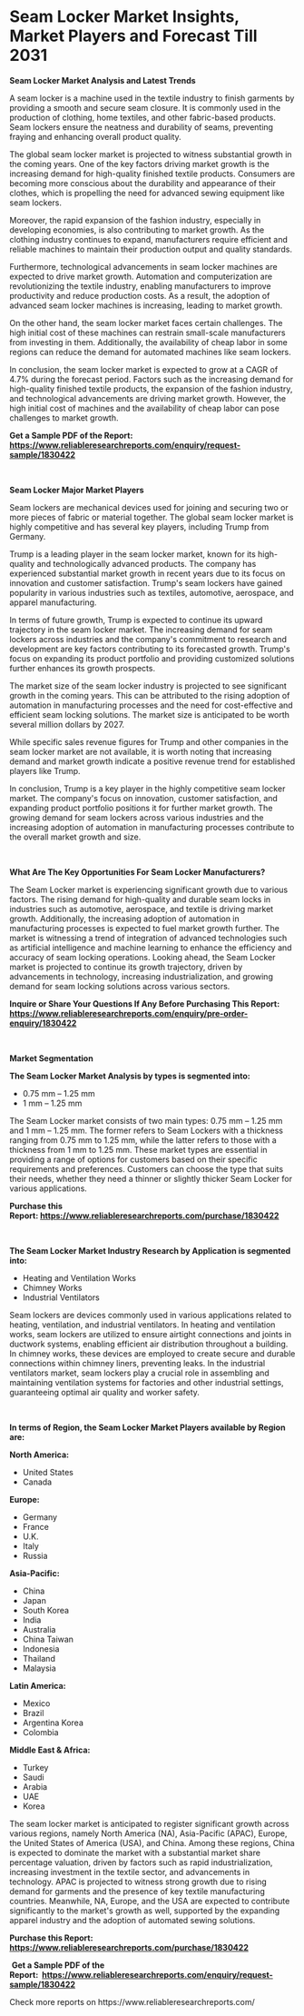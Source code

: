 <p><h1>Seam Locker Market Insights, Market Players and Forecast Till 2031</h1></p><p><strong>Seam Locker Market Analysis and Latest Trends</strong></p>
<p><p>A seam locker is a machine used in the textile industry to finish garments by providing a smooth and secure seam closure. It is commonly used in the production of clothing, home textiles, and other fabric-based products. Seam lockers ensure the neatness and durability of seams, preventing fraying and enhancing overall product quality.</p><p>The global seam locker market is projected to witness substantial growth in the coming years. One of the key factors driving market growth is the increasing demand for high-quality finished textile products. Consumers are becoming more conscious about the durability and appearance of their clothes, which is propelling the need for advanced sewing equipment like seam lockers.</p><p>Moreover, the rapid expansion of the fashion industry, especially in developing economies, is also contributing to market growth. As the clothing industry continues to expand, manufacturers require efficient and reliable machines to maintain their production output and quality standards.</p><p>Furthermore, technological advancements in seam locker machines are expected to drive market growth. Automation and computerization are revolutionizing the textile industry, enabling manufacturers to improve productivity and reduce production costs. As a result, the adoption of advanced seam locker machines is increasing, leading to market growth.</p><p>On the other hand, the seam locker market faces certain challenges. The high initial cost of these machines can restrain small-scale manufacturers from investing in them. Additionally, the availability of cheap labor in some regions can reduce the demand for automated machines like seam lockers.</p><p>In conclusion, the seam locker market is expected to grow at a CAGR of 4.7% during the forecast period. Factors such as the increasing demand for high-quality finished textile products, the expansion of the fashion industry, and technological advancements are driving market growth. However, the high initial cost of machines and the availability of cheap labor can pose challenges to market growth.</p></p>
<p><strong>Get a Sample PDF of the Report:&nbsp; <a href="https://www.reliableresearchreports.com/enquiry/request-sample/1830422">https://www.reliableresearchreports.com/enquiry/request-sample/1830422</a></strong></p>
<p>&nbsp;</p>
<p><strong>Seam Locker Major Market Players</strong></p>
<p><p>Seam lockers are mechanical devices used for joining and securing two or more pieces of fabric or material together. The global seam locker market is highly competitive and has several key players, including Trump from Germany. </p><p>Trump is a leading player in the seam locker market, known for its high-quality and technologically advanced products. The company has experienced substantial market growth in recent years due to its focus on innovation and customer satisfaction. Trump's seam lockers have gained popularity in various industries such as textiles, automotive, aerospace, and apparel manufacturing.</p><p>In terms of future growth, Trump is expected to continue its upward trajectory in the seam locker market. The increasing demand for seam lockers across industries and the company's commitment to research and development are key factors contributing to its forecasted growth. Trump's focus on expanding its product portfolio and providing customized solutions further enhances its growth prospects.</p><p>The market size of the seam locker industry is projected to see significant growth in the coming years. This can be attributed to the rising adoption of automation in manufacturing processes and the need for cost-effective and efficient seam locking solutions. The market size is anticipated to be worth several million dollars by 2027.</p><p>While specific sales revenue figures for Trump and other companies in the seam locker market are not available, it is worth noting that increasing demand and market growth indicate a positive revenue trend for established players like Trump.</p><p>In conclusion, Trump is a key player in the highly competitive seam locker market. The company's focus on innovation, customer satisfaction, and expanding product portfolio positions it for further market growth. The growing demand for seam lockers across various industries and the increasing adoption of automation in manufacturing processes contribute to the overall market growth and size.</p></p>
<p>&nbsp;</p>
<p><strong>What Are The Key Opportunities For Seam Locker Manufacturers?</strong></p>
<p><p>The Seam Locker market is experiencing significant growth due to various factors. The rising demand for high-quality and durable seam locks in industries such as automotive, aerospace, and textile is driving market growth. Additionally, the increasing adoption of automation in manufacturing processes is expected to fuel market growth further. The market is witnessing a trend of integration of advanced technologies such as artificial intelligence and machine learning to enhance the efficiency and accuracy of seam locking operations. Looking ahead, the Seam Locker market is projected to continue its growth trajectory, driven by advancements in technology, increasing industrialization, and growing demand for seam locking solutions across various sectors.</p></p>
<p><strong>Inquire or Share Your Questions If Any Before Purchasing This Report: <a href="https://www.reliableresearchreports.com/enquiry/pre-order-enquiry/1830422">https://www.reliableresearchreports.com/enquiry/pre-order-enquiry/1830422</a></strong></p>
<p>&nbsp;</p>
<p><strong>Market Segmentation</strong></p>
<p><strong>The Seam Locker Market Analysis by types is segmented into:</strong></p>
<p><ul><li>0.75 mm – 1.25 mm</li><li>1 mm – 1.25 mm</li></ul></p>
<p><p>The Seam Locker market consists of two main types: 0.75 mm – 1.25 mm and 1 mm – 1.25 mm. The former refers to Seam Lockers with a thickness ranging from 0.75 mm to 1.25 mm, while the latter refers to those with a thickness from 1 mm to 1.25 mm. These market types are essential in providing a range of options for customers based on their specific requirements and preferences. Customers can choose the type that suits their needs, whether they need a thinner or slightly thicker Seam Locker for various applications.</p></p>
<p><strong>Purchase this Report:&nbsp;<a href="https://www.reliableresearchreports.com/purchase/1830422">https://www.reliableresearchreports.com/purchase/1830422</a></strong></p>
<p>&nbsp;</p>
<p><strong>The Seam Locker Market Industry Research by Application is segmented into:</strong></p>
<p><ul><li>Heating and Ventilation Works</li><li>Chimney Works</li><li>Industrial Ventilators</li></ul></p>
<p><p>Seam lockers are devices commonly used in various applications related to heating, ventilation, and industrial ventilators. In heating and ventilation works, seam lockers are utilized to ensure airtight connections and joints in ductwork systems, enabling efficient air distribution throughout a building. In chimney works, these devices are employed to create secure and durable connections within chimney liners, preventing leaks. In the industrial ventilators market, seam lockers play a crucial role in assembling and maintaining ventilation systems for factories and other industrial settings, guaranteeing optimal air quality and worker safety.</p></p>
<p>&nbsp;</p>
<p><strong>In terms of Region, the Seam Locker Market Players available by Region are:</strong></p>
<p>
    <p> <strong> North America: </strong>
        <ul>
            <li>United States</li>
            <li>Canada</li>
        </ul>
        </p> 
    <p> <strong> Europe: </strong>
        <ul>
            <li>Germany</li>
            <li>France</li>
            <li>U.K.</li>
            <li>Italy</li>
            <li>Russia</li>
        </ul>
        </p> 
    <p> <strong> Asia-Pacific: </strong>
        <ul>
            <li>China</li>
            <li>Japan</li>
            <li>South Korea</li>
            <li>India</li>
            <li>Australia</li>
            <li>China Taiwan</li>
            <li>Indonesia</li>
            <li>Thailand</li>
            <li>Malaysia</li>
        </ul>
        </p> 
    <p> <strong> Latin America: </strong>
        <ul>
            <li>Mexico</li>
            <li>Brazil</li>
            <li>Argentina Korea</li>
            <li>Colombia</li>
        </ul>
        </p> 
    <p> <strong> Middle East & Africa: </strong>
        <ul>
            <li>Turkey</li>
            <li>Saudi</li>
            <li>Arabia</li>
            <li>UAE</li>
            <li>Korea</li>
        </ul>
    </p>
    </p>
<p><p>The seam locker market is anticipated to register significant growth across various regions, namely North America (NA), Asia-Pacific (APAC), Europe, the United States of America (USA), and China. Among these regions, China is expected to dominate the market with a substantial market share percentage valuation, driven by factors such as rapid industrialization, increasing investment in the textile sector, and advancements in technology. APAC is projected to witness strong growth due to rising demand for garments and the presence of key textile manufacturing countries. Meanwhile, NA, Europe, and the USA are expected to contribute significantly to the market's growth as well, supported by the expanding apparel industry and the adoption of automated sewing solutions.</p></p>
<p><strong>Purchase this Report: <a href="https://www.reliableresearchreports.com/purchase/1830422">https://www.reliableresearchreports.com/purchase/1830422</a></strong></p>
<p>&nbsp;<strong>Get a Sample PDF of the Report:&nbsp;&nbsp;<a href="https://www.reliableresearchreports.com/enquiry/request-sample/1830422">https://www.reliableresearchreports.com/enquiry/request-sample/1830422</a></strong></p>
<p><strong></strong></p>
<p>Check more reports on https://www.reliableresearchreports.com/</p>